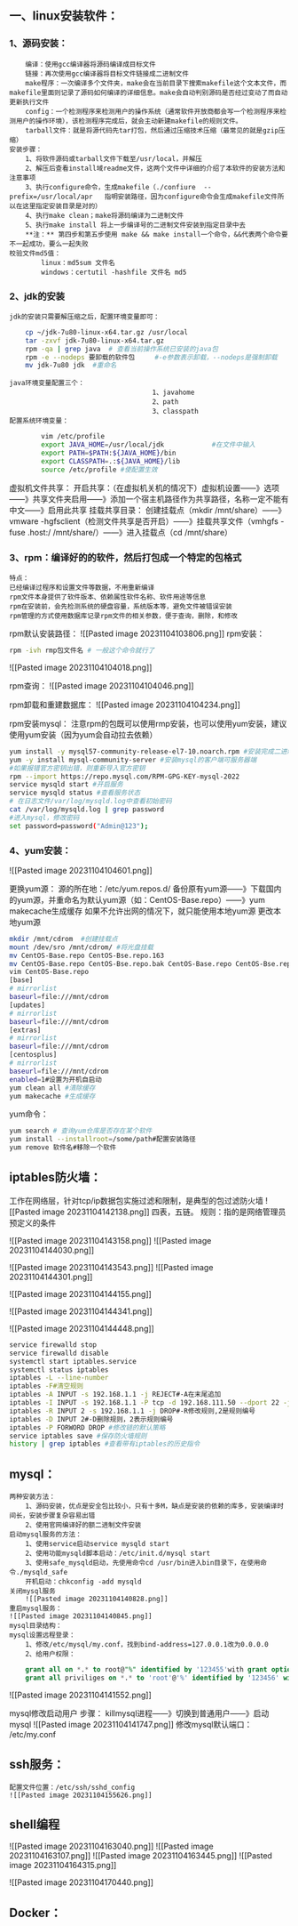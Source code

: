## 一、linux安装软件：
### 1、源码安装：
		编译：使用gcc编译器将源码编译成目标文件
		链接：再次使用gcc编译器将目标文件链接成二进制文件
		make程序：一次编译多个文件夹，make会在当前目录下搜索makefile这个文本文件，而makefile里面则记录了源码如何编译的详细信息。make会自动判别源码是否经过变动了而自动更新执行文件
		config：一个检测程序来检测用户的操作系统（通常软件开放商都会写一个检测程序来检测用户的操作环境），该检测程序完成后，就会主动新建makefile的规则文件。
		tarball文件：就是将源代码先tar打包，然后通过压缩技术压缩（最常见的就是gzip压缩）
	安装步骤：
		1、将软件源码或tarball文件下载至/usr/local，并解压
		2、解压后查看install域readme文件，这两个文件中详细的介绍了本软件的安装方法和注意事项
		3、执行configure命令，生成makefile（./confiure  --prefix=/usr/local/apr   指明安装路径，因为configure命令会生成makefile文件所以在这里指定安装目录是对的）
		4、执行make clean；make将源码编译为二进制文件
		5、执行make install 将上一步编译号的二进制文件安装到指定目录中去
		**注：** 第四步和第五步使用 make && make install一个命令，&&代表两个命令要不一起成功，要么一起失败
	校验文件md5值：
			linux：md5sum 文件名
			windows：certutil -hashfile 文件名 md5
### 2、jdk的安装
	jdk的安装只需要解压缩之后，配置环境变量即可：
```bash
	cp ~/jdk-7u80-linux-x64.tar.gz /usr/local
	tar -zxvf jdk-7u80-linux-x64.tar.gz
	rpm -qa | grep java  # 查看当前操作系统已安装的java包
	rpm -e --nodeps 要卸载的软件包     #-e参数表示卸载，--nodeps是强制卸载
	mv jdk-7u80 jdk  #重命名
```
	java环境变量配置三个：
										1、javahome
										2、path
										3、classpath
	配置系统环境变量：
```bash
		vim /etc/profile
		export JAVA_HOME=/usr/local/jdk            #在文件中输入
		export PATH=$PATH:${JAVA_HOME}/bin
		export CLASSPATH=.:${JAVA_HOME}/lib
		source /etc/profile #使配置生效
```

虚拟机文件共享：
	开启共享：（在虚拟机关机的情况下）虚拟机设置——》选项——》共享文件夹启用——》添加一个宿主机路径作为共享路径，名称一定不能有中文——》启用此共享
	挂载共享目录：
			创建挂载点（mkdir  /mnt/share）——》vmware -hgfsclient（检测文件共享是否开启）——》挂载共享文件（vmhgfs -fuse  .host:/ /mnt/share/）——》进入挂载点（cd /mnt/share）

### 3、rpm：编译好的的软件，然后打包成一个特定的包格式
	特点：
	已经编译过程序和设置文件等数据，不用重新编译
	rpm文件本身提供了软件版本、依赖属性软件名称、软件用途等信息
	rpm在安装前，会先检测系统的硬盘容量，系统版本等，避免文件被错误安装
	rpm管理的方式使用数据库记录rpm文件的相关参数，便于查询，删除，和修改
rpm默认安装路径：
	![[Pasted image 20231104103806.png]]
rpm安装：
```bash
rpm -ivh rmp包文件名 # 一般这个命令就行了
```
![[Pasted image 20231104104018.png]]

rpm查询：
![[Pasted image 20231104104046.png]]

rpm卸载和重建数据库：
![[Pasted image 20231104104234.png]]

rpm安装mysql：
注意rpm的包既可以使用rmp安装，也可以使用yum安装，建议使用yum安装（因为yum会自动拉去依赖）
```bash
yum install -y mysql57-community-release-el7-10.noarch.rpm #安装完成二进制文件
yum -y install mysql-community-server #安装mysql的客户端可服务器端
#如果报错官方密钥出错，则重新导入官方密钥
rpm --import https://repo.mysql.com/RPM-GPG-KEY-mysql-2022
service mysqld start #开启服务
service mysqld status #查看服务状态
# 在日志文件/var/log/mysqld.log中查看初始密码
cat /var/log/mysqld.log | grep password
#进入mysql，修改密码
set password=password("Admin@123");
```

### 4、yum安装：
![[Pasted image 20231104104601.png]]

更换yum源：
源的所在地：/etc/yum.repos.d/
备份原有yum源——》下载国内的yum源，并重命名为默认yum源（如：CentOS-Base.repo）——》yum makecache生成缓存
如果不允许出网的情况下，就只能使用本地yum源
更改本地yum源
```bash
mkdir /mnt/cdrom  #创建挂载点
mount /dev/sro /mnt/cdrom/ #将光盘挂载
mv CentOS-Base.repo CentOS-Bse.repo.163
mv CentOS-Base.repo CentOS-Bse.repo.bak CentOS-Base.repo CentOS-Bse.repo
vim CentOS-Base.repo 
[base]
# mirrorlist
baseurl=file:///mnt/cdrom
[updates]
# mirrorlist
baseurl=file:///mnt/cdrom
[extras]
# mirrorlist
baseurl=file:///mnt/cdrom
[centosplus]
# mirrorlist
baseurl=file:///mnt/cdrom
enabled=1#设置为开机自启动
yum clean all #清除缓存
yum makecache #生成缓存
```
yum命令：
```bash
yum search # 查询yum仓库是否存在某个软件
yum install --installroot=/some/path#配置安装路径
yum remove 软件名#移除一个软件
```




## iptables防火墙：
工作在网络层，针对tcp/ip数据包实施过滤和限制，是典型的包过滤防火墙
![[Pasted image 20231104142138.png]]
四表，五链。
规则：指的是网络管理员预定义的条件

![[Pasted image 20231104143158.png]]
![[Pasted image 20231104144030.png]]


![[Pasted image 20231104143543.png]]
![[Pasted image 20231104144301.png]]



![[Pasted image 20231104144155.png]]


![[Pasted image 20231104144341.png]]


![[Pasted image 20231104144448.png]]

```bash
service firewalld stop
service firewalld disable
systemctl start iptables.service
systemctl status iptables
iptables -L --line-number
iptables -F#清空规则
iptables -A INPUT -s 192.168.1.1 -j REJECT#-A在末尾追加
iptables -I INPUT -s 192.168.1.1 -P tcp -d 192.168.111.50 --dport 22 -j ACCEPT#-I指的是在首行添加规则
iptables -R INPUT 2 -s 192.168.1.1 -j DROP#-R修改规则,2是规则编号
iptables -D INPUT 2#-D删除规则，2表示规则编号
iptables -P FORWORD DROP #修改链的默认策略
service iptables save #保存防火墙规则
history | grep iptables #查看带有iptables的历史指令
```



## mysql：
	两种安装方法：
		1、源码安装，优点是安全包比较小，只有十多M，缺点是安装的依赖的库多，安装编译时间长，安装步骤复杂容易出错
		2、使用官网编译好的额二进制文件安装
	启动mysql服务的方法：
		1、使用service启动service mysqld start
		2、使用功能mysqld脚本启动：/etc/init.d/mysql start
		3、使用safe_mysqld启动，先使用命令cd /usr/bin进入bin目录下，在使用命令./mysqld_safe
		开机启动：chkconfig -add mysqld
	关闭mysql服务
		![[Pasted image 20231104140828.png]]
	重启mysql服务：
	![[Pasted image 20231104140845.png]]
	mysql目录结构：
	mysql设置远程登录：
		1、修改/etc/mysql/my.conf，找到bind-address=127.0.0.1改为0.0.0.0
		2、给用户权限：
```sql
	grant all on *.* to root@"%" identified by '123455'with grant option;
	grant all priviliges on *.* to 'root'@'%' identified by '123456' with grant option;
```
![[Pasted image 20231104141552.png]]

mysql修改启动用户
	步骤：
	killmysql进程——》切换到普通用户——》启动mysql
	![[Pasted image 20231104141747.png]]
	修改mysql默认端口：
	/etc/my.conf


## ssh服务：
	配置文件位置：/etc/ssh/sshd_config
	![[Pasted image 20231104155626.png]]

## shell编程
![[Pasted image 20231104163040.png]]
![[Pasted image 20231104163107.png]]
![[Pasted image 20231104163445.png]]
![[Pasted image 20231104164315.png]]

![[Pasted image 20231104170440.png]]

## Docker：

